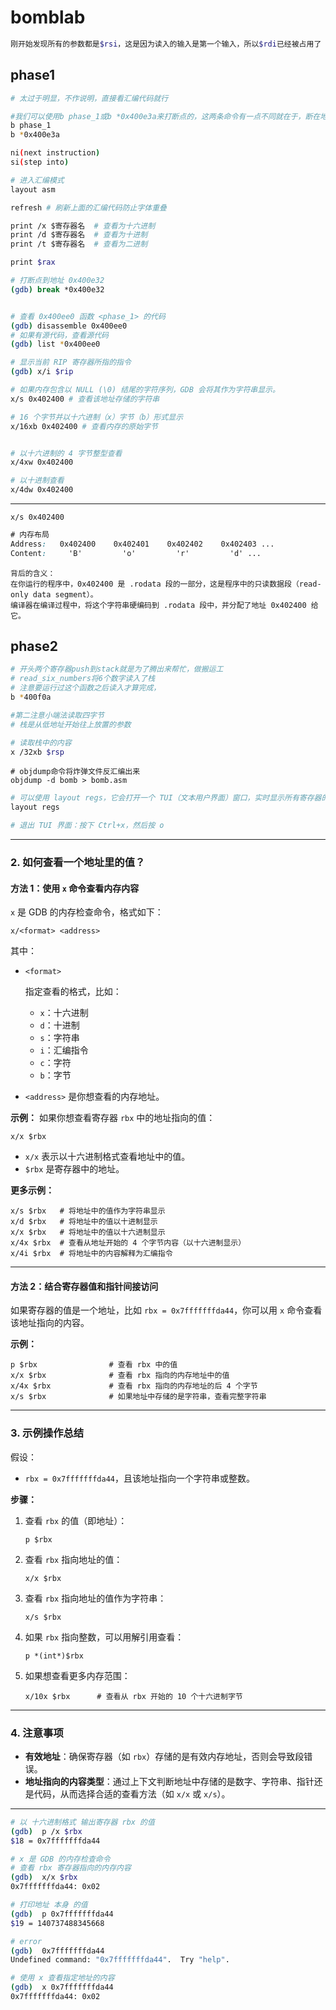 # bomblab

```bash
刚开始发现所有的参数都是$rsi，这是因为读入的输入是第一个输入，所以$rdi已经被占用了
```



##  phase1

```bash
# 太过于明显，不作说明，直接看汇编代码就行

#我们可以使用b phase_1或b *0x400e3a来打断点的，这两条命令有一点不同就在于，断在地址会停在地址 上也就是call指令的位置，断在函数名，会进入函数中，相当于再进行了一次si操作
b phase_1
b *0x400e3a

ni(next instruction)
si(step into)

# 进入汇编模式
layout asm 

refresh # 刷新上面的汇编代码防止字体重叠

print /x $寄存器名  # 查看为十六进制
print /d $寄存器名  # 查看为十进制
print /t $寄存器名  # 查看为二进制

print $rax
```

```bash
# 打断点到地址 0x400e32
(gdb) break *0x400e32


# 查看 0x400ee0 函数 <phase_1> 的代码
(gdb) disassemble 0x400ee0
# 如果有源代码，查看源代码
(gdb) list *0x400ee0

# 显示当前 RIP 寄存器所指的指令
(gdb) x/i $rip
```



```bash
# 如果内存包含以 NULL (\0) 结尾的字符序列，GDB 会将其作为字符串显示。
x/s 0x402400 # 查看该地址存储的字符串

# 16 个字节并以十六进制（x）字节（b）形式显示
x/16xb 0x402400 # 查看内存的原始字节


# 以十六进制的 4 字节整型查看
x/4xw 0x402400

# 以十进制查看
x/4dw 0x402400
```

---

```
x/s 0x402400
```

```css
# 内存布局
Address:   0x402400    0x402401    0x402402    0x402403 ...
Content:     'B'         'o'         'r'         'd' ...
```

```
背后的含义：
在你运行的程序中，0x402400 是 .rodata 段的一部分，这是程序中的只读数据段（read-only data segment）。
编译器在编译过程中，将这个字符串硬编码到 .rodata 段中，并分配了地址 0x402400 给它。
```

## phase2

```bash
# 开头两个寄存器push到stack就是为了腾出来帮忙，做搬运工
# read_six_numbers将6个数字读入了栈
# 注意要运行过这个函数之后读入才算完成，
b *400f0a

#第二注意小端法读取四字节
# 栈是从低地址开始往上放置的参数
```



```bash
# 读取栈中的内容
x /32xb $rsp
```

```
# objdump命令将炸弹文件反汇编出来
objdump -d bomb > bomb.asm 
```

```bash
# 可以使用 layout regs，它会打开一个 TUI（文本用户界面）窗口，实时显示所有寄存器的值
layout regs

# 退出 TUI 界面：按下 Ctrl+x，然后按 o
```



------

### **2. 如何查看一个地址里的值？**

#### 方法 1：使用 `x` 命令查看内存内容

`x` 是 GDB 的内存检查命令，格式如下：

```gdb
x/<format> <address>
```

其中：

- ```
  <format>
  ```

   指定查看的格式，比如：

  - `x`：十六进制
  - `d`：十进制
  - `s`：字符串
  - `i`：汇编指令
  - `c`：字符
  - `b`：字节

- `<address>` 是你想查看的内存地址。

**示例：** 如果你想查看寄存器 `rbx` 中的地址指向的值：

```gdb
x/x $rbx
```

- `x/x` 表示以十六进制格式查看地址中的值。
- `$rbx` 是寄存器中的地址。

**更多示例：**

```gdb
x/s $rbx   # 将地址中的值作为字符串显示
x/d $rbx   # 将地址中的值以十进制显示
x/x $rbx   # 将地址中的值以十六进制显示
x/4x $rbx  # 查看从地址开始的 4 个字节内容（以十六进制显示）
x/4i $rbx  # 将地址中的内容解释为汇编指令
```

------

#### 方法 2：结合寄存器值和指针间接访问

如果寄存器的值是一个地址，比如 `rbx = 0x7fffffffda44`，你可以用 `x` 命令查看该地址指向的内容。

**示例：**

```gdb
p $rbx                # 查看 rbx 中的值
x/x $rbx              # 查看 rbx 指向的内存地址中的值
x/4x $rbx             # 查看 rbx 指向的内存地址的后 4 个字节
x/s $rbx              # 如果地址中存储的是字符串，查看完整字符串
```

------

### **3. 示例操作总结**

假设：

- `rbx = 0x7fffffffda44`，且该地址指向一个字符串或整数。

**步骤：**

1. 查看 `rbx` 的值（即地址）：

   ```gdb
   p $rbx
   ```

2. 查看 `rbx` 指向地址的值：

   ```gdb
   x/x $rbx
   ```

3. 查看 `rbx` 指向地址的值作为字符串：

   ```gdb
   x/s $rbx
   ```

4. 如果 `rbx` 指向整数，可以用解引用查看：

   ```gdb
   p *(int*)$rbx
   ```

5. 如果想查看更多内存范围：

   ```gdb
   x/10x $rbx      # 查看从 rbx 开始的 10 个十六进制字节
   ```

------

### **4. 注意事项**

- **有效地址**：确保寄存器（如 `rbx`）存储的是有效内存地址，否则会导致段错误。
- **地址指向的内容类型**：通过上下文判断地址中存储的是数字、字符串、指针还是代码，从而选择合适的查看方法（如 `x/x` 或 `x/s`）。



----



```bash
# 以 十六进制格式 输出寄存器 rbx 的值
(gdb)  p /x $rbx
$18 = 0x7fffffffda44

# x 是 GDB 的内存检查命令
# 查看 rbx 寄存器指向的内存内容
(gdb)  x/x $rbx
0x7fffffffda44: 0x02

# 打印地址 本身 的值
(gdb)  p 0x7fffffffda44
$19 = 140737488345668

# error 
(gdb)  0x7fffffffda44
Undefined command: "0x7fffffffda44".  Try "help".

# 使用 x 查看指定地址的内容
(gdb)  x 0x7fffffffda44
0x7fffffffda44: 0x02

```

